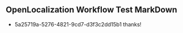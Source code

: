 ## OpenLocalization Workflow Test MarkDown
* 5a25719a-5276-4821-9cd7-d3f3c2dd15b1 thanks!

<!--HONumber=Jul16_HO3-->


